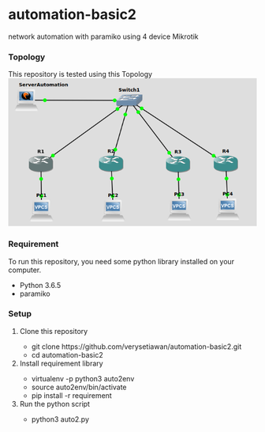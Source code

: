 # automation-basic2
network automation with paramiko using 4 device Mikrotik

<h3>Topology</h3>
This repository is tested using this Topology
<img src="auto2.png">

<h3>Requirement</h3>
To run this repository, you need some python library installed on your computer.
<ul>
    <li>Python 3.6.5</li>
    <li>paramiko</li>
</ul>    

<h3>Setup</h3>
<ol>
    <li>Clone this repository</li>
        <ul>
            <li>git clone https://github.com/verysetiawan/automation-basic2.git</li>
            <li>cd automation-basic2</li>
        </ul>
    <li>Install requirement library</li>
        <ul>
            <li>virtualenv -p python3 auto2env</li>
            <li>source auto2env/bin/activate</li>
            <li>pip install -r requirement</li>
        </ul>
    <li>Run the python script</li>
        <ul>
            <li>python3 auto2.py</li>
        </ul>

